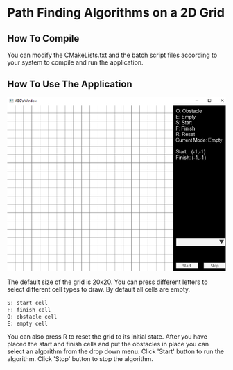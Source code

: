 # Path Finding Algorithms on a 2D Grid
## How To Compile
You can modify the CMakeLists.txt and the batch script files according to your system to compile and run the application.
## How To Use The Application

![alt text](https://github.com/abgq/pathFinding/blob/master/image.png?raw=true)

The default size of the grid is 20x20. You can press different letters to select different cell types to draw. By default all cells are empty.
```
S: start cell
F: finish cell
O: obstacle cell
E: empty cell
```
You can also press R to reset the grid to its initial state.
After you have placed the start and finish cells and put the obstacles in place you can select an algorithm from the drop down menu. Click 'Start' button to run the algorithm. Click 'Stop' button to stop the algorithm.
